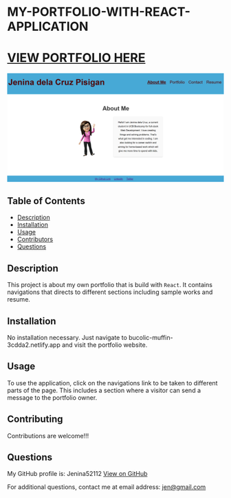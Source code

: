 # MY-PORTFOLIO-WITH-REACT-APPLICATION
# [VIEW PORTFOLIO HERE](bucolic-muffin-3cdda2.netlify.app)

![alt text](image.png)

## Table of Contents
- [Description](#description)
- [Installation](#installation)
- [Usage](#usage)
- [Contributors](#contributing)
- [Questions](#questions)


## Description
This project is about my own portfolio that is build with `React`. It contains navigations that directs to different sections including sample works and resume.  

## Installation
No installation necessary. Just navigate to bucolic-muffin-3cdda2.netlify.app and visit the portfolio website.

## Usage
To use the application, click on the navigations link to be taken to different parts of the page. This includes a section where a visitor can send a message to the portfolio owner.

## Contributing
Contributions are welcome!!!

## Questions
  My GitHub profile is: Jenina52112 [View on GitHub](https://github.com/Jenina52112)

  For additional questions, contact me at email address: jen@gmail.com

